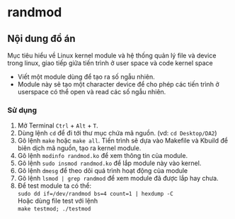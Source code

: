 # randmod 

## Nội dung đồ án
Mục tiêu hiểu về Linux kernel module và hệ thống quản lý file và device trong linux, giao tiếp giữa tiến trình ở user space và code kernel space 
  + Viết một module dùng để tạo ra số ngẫu nhiên. 
  + Module này sẽ tạo một character device để cho phép các tiến trình ở userspace có thể open và read các số ngẫu nhiên.
  ### Sử dụng
  1. Mở Terminal `Ctrl` + `Alt` + `T`.
  2. Dùng lệnh `cd` để đi tới thư mục chứa mã nguồn. (vd: `cd Desktop/DA2`)
  3. Gõ lệnh `make` hoặc `make all`. Tiến trình sẽ dựa vào Makefile và Kbuild để biên dịch mã nguồn, tạo ra kernel module.
  4. Gõ lệnh `modinfo randmod.ko` để xem thông tin của module.
  5. Gõ lệnh `sudo insmod randmod.ko` để lắp module này vào kernel.
  6. Gõ lệnh `dmesg` để theo dõi quá trình hoạt động của module
  7. Gõ lệnh `lsmod | grep randmod` để xem module đã được lắp hay chưa.
  8. Để test module ta có thể:<br />
         ```
             sudo dd if=/dev/randmod bs=4 count=1 | hexdump -C 
         ```<br />
    Hoặc dùng file test với lệnh<br />
         ```
              make testmod; ./testmod
         ```
